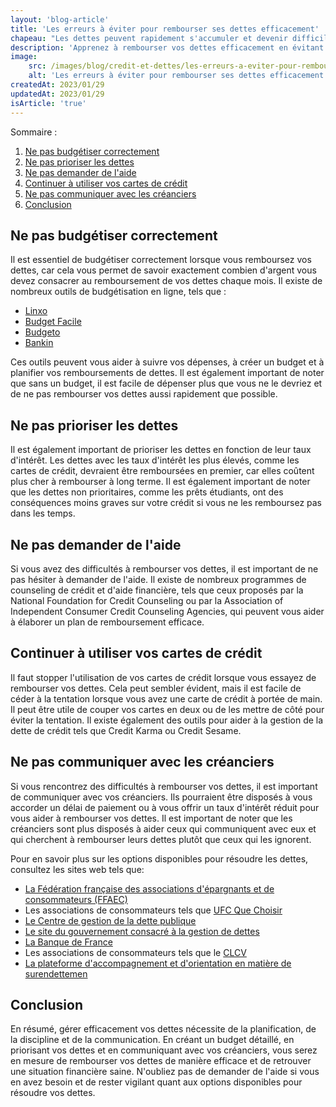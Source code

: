 ```yaml
---
layout: 'blog-article'
title: 'Les erreurs à éviter pour rembourser ses dettes efficacement'
chapeau: "Les dettes peuvent rapidement s'accumuler et devenir difficiles à gérer. Cependant, il est important de savoir comment les rembourser efficacement pour retrouver une situation financière saine. Dans cet article, nous allons vous montrer les erreurs les plus courantes commises lors du remboursement des dettes et comment les éviter pour optimiser vos chances de succès."
description: 'Apprenez à rembourser vos dettes efficacement en évitant les erreurs courantes. Suivez nos conseils pour retrouver une situation financière saine rapidement.'
image:
    src: /images/blog/credit-et-dettes/les-erreurs-a-eviter-pour-rembourser-ses-dettes-efficacement.png
    alt: 'Les erreurs à éviter pour rembourser ses dettes efficacement'
createdAt: 2023/01/29
updatedAt: 2023/01/29
isArticle: 'true'
---
```


<div class="mt-4 rounded-md bg-gray-100 p-4">
Sommaire :

<ol class="flex flex-col">
    <li><a href="#ne-pas-budgétiser-correctement" title="Ne pas budgétiser correctement">Ne pas budgétiser correctement</a></li>
    <li><a href="#ne-pas-prioriser-les-dettes" title="Ne pas prioriser les dettes">Ne pas prioriser les dettes</a></li>
    <li><a href="#ne-pas-demander-de-laide" title="Ne pas demander de l'aide">Ne pas demander de l'aide</a></li>
    <li><a href="#continuer-à-utiliser-vos-cartes-de-crédit" title="Continuer à utiliser vos cartes de crédit">Continuer à utiliser vos cartes de crédit</a></li>
    <li><a href="#ne-pas-communiquer-avec-les-créanciers" title="Ne pas communiquer avec les créanciers">Ne pas communiquer avec les créanciers</a></li>
    <li><a href="#conclusion">Conclusion</a></li>
</ol>
</div>

## Ne pas budgétiser correctement
Il est essentiel de budgétiser correctement lorsque vous remboursez vos dettes, car cela vous permet de savoir exactement combien d'argent vous devez consacrer au remboursement de vos dettes chaque mois. Il existe de nombreux outils de budgétisation en ligne, tels que :
- <a href="https://www.linxo.com/fr/" target="_blank" title="Linxo">Linxo</a>
- <a href="https://www.budgetfacile.fr/" target="_blank" title="Budget Facile">Budget Facile</a>
- <a href="https://budgeto.com/fr/" target="_blank" title="Budgeto">Budgeto</a>
- <a href="https://www.bankin.com/fr/" target="_blank" title="Bankin">Bankin</a>
  
Ces outils peuvent vous aider à suivre vos dépenses, à créer un budget et à planifier vos remboursements de dettes. Il est également important de noter que sans un budget, il est facile de dépenser plus que vous ne le devriez et de ne pas rembourser vos dettes aussi rapidement que possible.

## Ne pas prioriser les dettes
Il est également important de prioriser les dettes en fonction de leur taux d'intérêt. Les dettes avec les taux d'intérêt les plus élevés, comme les cartes de crédit, devraient être remboursées en premier, car elles coûtent plus cher à rembourser à long terme. Il est également important de noter que les dettes non prioritaires, comme les prêts étudiants, ont des conséquences moins graves sur votre crédit si vous ne les remboursez pas dans les temps.

## Ne pas demander de l'aide
Si vous avez des difficultés à rembourser vos dettes, il est important de ne pas hésiter à demander de l'aide. Il existe de nombreux programmes de counseling de crédit et d'aide financière, tels que ceux proposés par la National Foundation for Credit Counseling ou par la Association of Independent Consumer Credit Counseling Agencies, qui peuvent vous aider à élaborer un plan de remboursement efficace.

## Continuer à utiliser vos cartes de crédit
Il faut stopper l'utilisation de vos cartes de crédit lorsque vous essayez de rembourser vos dettes. Cela peut sembler évident, mais il est facile de céder à la tentation lorsque vous avez une carte de crédit à portée de main. Il peut être utile de couper vos cartes en deux ou de les mettre de côté pour éviter la tentation. Il existe également des outils pour aider à la gestion de la dette de crédit tels que Credit Karma ou Credit Sesame.

## Ne pas communiquer avec les créanciers
Si vous rencontrez des difficultés à rembourser vos dettes, il est important de communiquer avec vos créanciers. Ils pourraient être disposés à vous accorder un délai de paiement ou à vous offrir un taux d'intérêt réduit pour vous aider à rembourser vos dettes. Il est important de noter que les créanciers sont plus disposés à aider ceux qui communiquent avec eux et qui cherchent à rembourser leurs dettes plutôt que ceux qui les ignorent.

Pour en savoir plus sur les options disponibles pour résoudre les dettes, consultez les sites web tels que:

- <a href="https://www.ffaec.org/credit-et-dettes/" target="_blank" title="La Fédération française des associations d'épargnants et de consommateurs (FFAEC)">La Fédération française des associations d'épargnants et de consommateurs (FFAEC)</a>
- Les associations de consommateurs tels que <a href="https://www.quechoisir.org/epargne-et-credit/credit-et-dettes" target="_blank" title="UFC Que Choisir">UFC Que Choisir</a>
- <a href="https://www.gestiondeladette.fr/" target="_blank" title="Le Centre de gestion de la dette publique">Le Centre de gestion de la dette publique</a>
- <a href="https://www.economie.gouv.fr/particuliers/dettes" target="_blank" title="Le site du gouvernement consacré à la gestion de dettes">Le site du gouvernement consacré à la gestion de dettes</a>
- <a href="https://www.banque-france.fr/particuliers/credit-et-surendettement/credit-surendettement" target="_blank" title="La Banque de France">La Banque de France</a>
- Les associations de consommateurs tels que le <a href="https://www.clcv.org/dettes-credit/" target="_blank" title="CLCV">CLCV</a>
- <a href="https://www.mes-aides.gouv.fr/web/mes-aides/surendettement" target="_blank" title="La plateforme d'accompagnement et d'orientation en matière de surendettemen">La plateforme d'accompagnement et d'orientation en matière de surendettemen</a>

## Conclusion
En résumé, gérer efficacement vos dettes nécessite de la planification, de la discipline et de la communication. En créant un budget détaillé, en priorisant vos dettes et en communiquant avec vos créanciers, vous serez en mesure de rembourser vos dettes de manière efficace et de retrouver une situation financière saine. N'oubliez pas de demander de l'aide si vous en avez besoin et de rester vigilant quant aux options disponibles pour résoudre vos dettes.